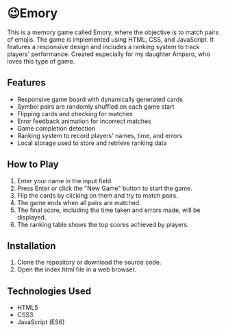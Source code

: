 # 😉Emory

This is a memory game called Emory, where the objective is to match pairs of emojis. The game is implemented using HTML, CSS, and JavaScript. It features a responsive design and includes a ranking system to track players' performance. Created especially for my daughter Amparo, who loves this type of game.

## Features

- Responsive game board with dynamically generated cards
- Symbol pairs are randomly shuffled on each game start
- Flipping cards and checking for matches
- Error feedback animation for incorrect matches
- Game completion detection
- Ranking system to record players' names, time, and errors
- Local storage used to store and retrieve ranking data

## How to Play

1. Enter your name in the input field.
2. Press Enter or click the "New Game" button to start the game.
3. Flip the cards by clicking on them and try to match pairs.
4. The game ends when all pairs are matched.
5. The final score, including the time taken and errors made, will be displayed.
6. The ranking table shows the top scores achieved by players.

## Installation

1. Clone the repository or download the source code.
2. Open the index.html file in a web browser.

## Technologies Used

- HTML5
- CSS3
- JavaScript (ES6)
